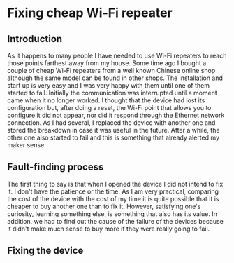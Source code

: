 # Fixing cheap Wi-Fi repeater
## Introduction
As it happens to many people I have needed to use Wi-Fi repeaters to reach those points farthest away from my house. Some time ago I bought a couple of cheap Wi-Fi repeaters from a well known Chinese online shop although the same model can be found in other shops.
The installation and start up is very easy and I was very happy with them until one of them started to fail. Initially the communication was interrupted until a moment came when it no longer worked. I thought that the device had lost its configuration but, after doing a reset, the Wi-Fi point that allows you to configure it did not appear, nor did it respond through the Ethernet network connection.
As I had several, I replaced the device with another one and stored the breakdown in case it was useful in the future. After a while, the other one also started to fail and this is something that already alerted my maker sense.
## Fault-finding process
The first thing to say is that when I opened the device I did not intend to fix it. I don't have the patience or the time. As I am very practical, comparing the cost of the device with the cost of my time it is quite possible that it is cheaper to buy another one than to fix it. 
However, satisfying one's curiosity, learning something else, is something that also has its value. In addition, we had to find out the cause of the failure of the devices because it didn't make much sense to buy more if they were really going to fail.

## Fixing the device



